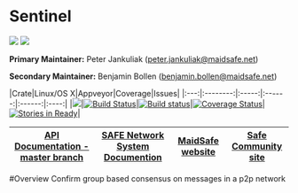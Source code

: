 # Sentinel
[![](https://img.shields.io/badge/Project%20SAFE-Approved-green.svg)](http://maidsafe.net/applications) [![](https://img.shields.io/badge/License-GPL3-green.svg)](https://github.com/maidsafe/sentinel/blob/master/COPYING)

**Primary Maintainer:**     Peter Jankuliak (peter.jankuliak@maidsafe.net)

**Secondary Maintainer:**   Benjamin Bollen (benjamin.bollen@maidsafe.net)

|Crate|Linux/OS X|Appveyor|Coverage|Issues|
|:---:|:--------:|:-----:|:------:|:------:|:----:|
|[![](http://meritbadge.herokuapp.com/sentinel)](https://crates.io/crates/sentinel)|[![Build Status](https://travis-ci.org/maidsafe/sentinel.svg?branch=master)](https://travis-ci.org/maidsafe/sentinel)|[![Build status](https://ci.appveyor.com/api/projects/status/8k0rwy0miac09p1b/branch/master?svg=true)](https://ci.appveyor.com/project/MaidSafe-QA/sentinel/branch/master)|[![Coverage Status](https://coveralls.io/repos/maidsafe/sentinel/badge.svg)](https://coveralls.io/r/maidsafe/sentinel)|[![Stories in Ready](https://badge.waffle.io/maidsafe/sentinel.png?label=ready&title=Ready)](https://waffle.io/maidsafe/sentinel)|

| [API Documentation - master branch](http://maidsafe.net/sentinel/master) | [SAFE Network System Documention](http://systemdocs.maidsafe.net) | [MaidSafe website](http://maidsafe.net) | [Safe Community site](https://forum.safenetwork.io) |
|:------:|:-------:|:-------:|:-------:|

#Overview
Confirm group based consensus on messages in a p2p network

